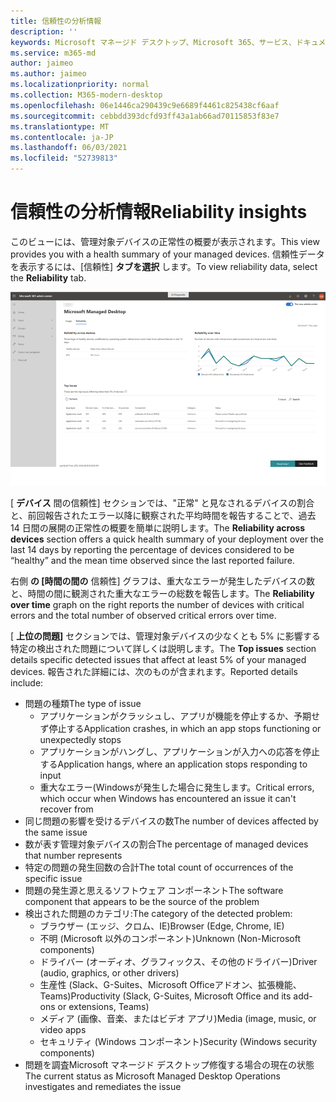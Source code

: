 ```yaml
---
title: 信頼性の分析情報
description: ''
keywords: Microsoft マネージド デスクトップ、Microsoft 365、サービス、ドキュメント
ms.service: m365-md
author: jaimeo
ms.author: jaimeo
ms.localizationpriority: normal
ms.collection: M365-modern-desktop
ms.openlocfilehash: 06e1446ca290439c9e6689f4461c825438cf6aaf
ms.sourcegitcommit: cebbdd393dcfd93ff43a1ab66ad70115853f83e7
ms.translationtype: MT
ms.contentlocale: ja-JP
ms.lasthandoff: 06/03/2021
ms.locfileid: "52739813"
---
```

# <a name="reliability-insights"></a><span data-ttu-id="b0715-103">信頼性の分析情報</span><span class="sxs-lookup"><span data-stu-id="b0715-103">Reliability insights</span></span>

<span data-ttu-id="b0715-104">このビューには、管理対象デバイスの正常性の概要が表示されます。</span><span class="sxs-lookup"><span data-stu-id="b0715-104">This view provides you with a health summary of your managed devices.</span></span> <span data-ttu-id="b0715-105">信頼性データを表示するには、[信頼性] **タブを選択** します。</span><span class="sxs-lookup"><span data-stu-id="b0715-105">To view reliability data, select the **Reliability** tab.</span></span>


![[信頼性] ウィンドウ: 左上のデバイス間の信頼性、右上の時間のグラフの信頼性、下部の上の問題の表。](../../media/insights_reliability.png)

<span data-ttu-id="b0715-108">[ **デバイス** 間の信頼性] セクションでは、"正常" と見なされるデバイスの割合と、前回報告されたエラー以降に観察された平均時間を報告することで、過去 14 日間の展開の正常性の概要を簡単に説明します。</span><span class="sxs-lookup"><span data-stu-id="b0715-108">The **Reliability across devices** section offers a quick health summary of your deployment over the last 14 days by reporting the percentage of devices considered to be “healthy” and the mean time observed since the last reported failure.</span></span> 

 
<span data-ttu-id="b0715-109">右側 **の [時間の間の** 信頼性] グラフは、重大なエラーが発生したデバイスの数と、時間の間に観測された重大なエラーの総数を報告します。</span><span class="sxs-lookup"><span data-stu-id="b0715-109">The **Reliability over time** graph on the right reports the number of devices with critical errors and the total number of observed critical errors over time.</span></span>

<span data-ttu-id="b0715-110">[ **上位の問題]** セクションでは、管理対象デバイスの少なくとも 5% に影響する特定の検出された問題について詳しくは説明します。</span><span class="sxs-lookup"><span data-stu-id="b0715-110">The **Top issues** section details specific detected issues that affect at least 5% of your managed devices.</span></span> <span data-ttu-id="b0715-111">報告された詳細には、次のものが含まれます。</span><span class="sxs-lookup"><span data-stu-id="b0715-111">Reported details include:</span></span>

- <span data-ttu-id="b0715-112">問題の種類</span><span class="sxs-lookup"><span data-stu-id="b0715-112">The type of issue</span></span>
    - <span data-ttu-id="b0715-113">アプリケーションがクラッシュし、アプリが機能を停止するか、予期せず停止する</span><span class="sxs-lookup"><span data-stu-id="b0715-113">Application crashes, in which an app stops functioning or unexpectedly stops</span></span>
    - <span data-ttu-id="b0715-114">アプリケーションがハングし、アプリケーションが入力への応答を停止する</span><span class="sxs-lookup"><span data-stu-id="b0715-114">Application hangs, where an application stops responding to input</span></span>
    - <span data-ttu-id="b0715-115">重大なエラー(Windowsが発生した場合に発生します。</span><span class="sxs-lookup"><span data-stu-id="b0715-115">Critical errors, which occur when Windows has encountered an issue it can't recover from</span></span>
- <span data-ttu-id="b0715-116">同じ問題の影響を受けるデバイスの数</span><span class="sxs-lookup"><span data-stu-id="b0715-116">The number of devices affected by the same issue</span></span>
- <span data-ttu-id="b0715-117">数が表す管理対象デバイスの割合</span><span class="sxs-lookup"><span data-stu-id="b0715-117">The percentage of managed devices that number represents</span></span>
- <span data-ttu-id="b0715-118">特定の問題の発生回数の合計</span><span class="sxs-lookup"><span data-stu-id="b0715-118">The total count of occurrences of the specific issue</span></span>
- <span data-ttu-id="b0715-119">問題の発生源と思えるソフトウェア コンポーネント</span><span class="sxs-lookup"><span data-stu-id="b0715-119">The software component that appears to be the source of the problem</span></span>
- <span data-ttu-id="b0715-120">検出された問題のカテゴリ:</span><span class="sxs-lookup"><span data-stu-id="b0715-120">The category of the detected problem:</span></span>
    - <span data-ttu-id="b0715-121">ブラウザー (エッジ、クロム、IE)</span><span class="sxs-lookup"><span data-stu-id="b0715-121">Browser (Edge, Chrome, IE)</span></span>
    - <span data-ttu-id="b0715-122">不明 (Microsoft 以外のコンポーネント)</span><span class="sxs-lookup"><span data-stu-id="b0715-122">Unknown (Non-Microsoft components)</span></span>
    - <span data-ttu-id="b0715-123">ドライバー (オーディオ、グラフィックス、その他のドライバー)</span><span class="sxs-lookup"><span data-stu-id="b0715-123">Driver (audio, graphics, or other drivers)</span></span>
    - <span data-ttu-id="b0715-124">生産性 (Slack、G-Suites、Microsoft Officeアドオン、拡張機能、Teams)</span><span class="sxs-lookup"><span data-stu-id="b0715-124">Productivity (Slack, G-Suites, Microsoft Office and its add-ons or extensions, Teams)</span></span>
    - <span data-ttu-id="b0715-125">メディア (画像、音楽、またはビデオ アプリ)</span><span class="sxs-lookup"><span data-stu-id="b0715-125">Media (image, music, or video apps</span></span>
    - <span data-ttu-id="b0715-126">セキュリティ (Windows コンポーネント)</span><span class="sxs-lookup"><span data-stu-id="b0715-126">Security (Windows security components)</span></span>
- <span data-ttu-id="b0715-127">問題を調査Microsoft マネージド デスクトップ修復する場合の現在の状態</span><span class="sxs-lookup"><span data-stu-id="b0715-127">The current status as Microsoft Managed Desktop Operations investigates and remediates the issue</span></span>

